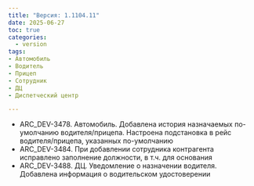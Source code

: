 ```yaml
---
title: "Версия: 1.1104.11"
date: 2025-06-27
toc: true
categories:
  - version
tags:
- Автомобиль
- Водитель
- Прицеп
- Сотрудник
- ДЦ
- Диспетческий центр

---
```


-   ARC_DEV-3478. Автомобиль. Добавлена история назначаемых по-умолчанию водителя/прицепа. Настроена подстановка в рейс водителя/прицепа, указанных по-умолчанию
-   ARC_DEV-3484. При добавлении сотрудника контрагента исправлено заполнение должности, в т.ч. для основания
-   ARC_DEV-3488. ДЦ. Уведомление о назначении водителя. Добавлена информация о водительском удостоверении
